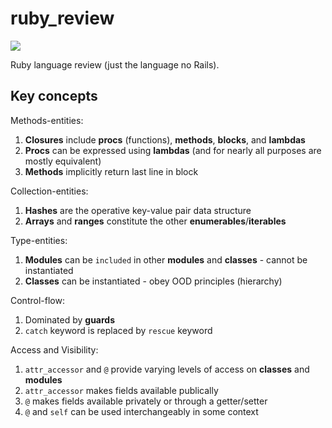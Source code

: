 # ruby_review

[![](https://img.shields.io/badge/Ruby-2.6.3p62-red.svg)](https://www.ruby-lang.org/en/) 

Ruby language review (just the language no Rails).

## Key concepts

Methods-entities:

1. **Closures** include **procs** (functions), **methods**, **blocks**, and **lambdas**
1. **Procs** can be expressed using **lambdas** (and for nearly all purposes are mostly equivalent)
1. **Methods** implicitly return last line in block

Collection-entities:

1. **Hashes** are the operative key-value pair data structure
1. **Arrays** and **ranges** constitute the other **enumerables**/**iterables**

Type-entities:

1. **Modules** can be `included` in other **modules** and **classes** - cannot be instantiated
1. **Classes** can be instantiated - obey OOD principles (hierarchy)

Control-flow:

1. Dominated by **guards**
1. `catch` keyword is replaced by `rescue` keyword

Access and Visibility:

1. `attr_accessor` and `@` provide varying levels of access on **classes** and **modules**
1. `attr_accessor` makes fields available publically
1. `@` makes fields available privately or through a getter/setter
1. `@` and `self` can be used interchangeably in some context